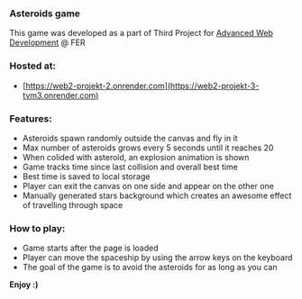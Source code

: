 ### Asteroids game
This game was developed as a part of Third Project for [Advanced Web Development](https://www.fer.unizg.hr/en/course/awd) @ FER

### Hosted at:
* [https://web2-projekt-2.onrender.com](https://web2-projekt-3-tvm3.onrender.com)

### Features:
* Asteroids spawn randomly outside the canvas and fly in it
* Max number of asteroids grows every 5 seconds until it reaches 20
* When colided with asteroid, an explosion animation is shown
* Game tracks time since last collision and overall best time
* Best time is saved to local storage
* Player can exit the canvas on one side and appear on the other one
* Manually generated stars background which creates an awesome effect of travelling through space

### How to play:
* Game starts after the page is loaded
* Player can move the spaceship by using the arrow keys on the keyboard
* The goal of the game is to avoid the asteroids for as long as you can

**Enjoy :)**
